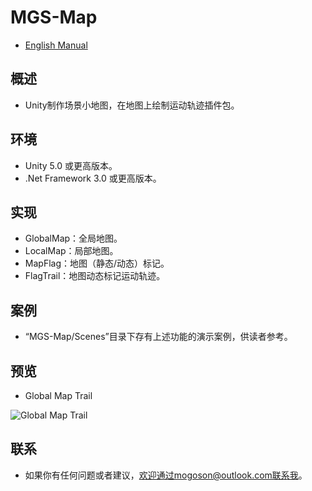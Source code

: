 ﻿# MGS-Map
- [English Manual](./README.md)

## 概述
- Unity制作场景小地图，在地图上绘制运动轨迹插件包。

## 环境
- Unity 5.0 或更高版本。
- .Net Framework 3.0 或更高版本。

## 实现
- GlobalMap：全局地图。
- LocalMap：局部地图。
- MapFlag：地图（静态/动态）标记。
- FlagTrail：地图动态标记运动轨迹。

## 案例
- “MGS-Map/Scenes”目录下存有上述功能的演示案例，供读者参考。

## 预览
- Global Map Trail

![Global Map Trail](./Attachments/README_Image/GlobalMapTrail.gif)

## 联系
- 如果你有任何问题或者建议，欢迎通过mogoson@outlook.com联系我。